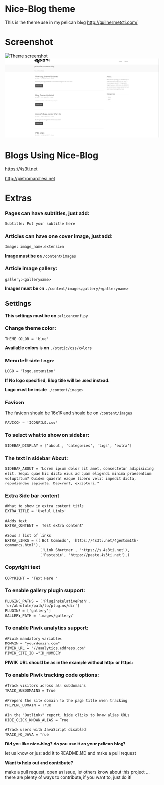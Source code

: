 # Nice-Blog theme
This is the theme use in my pelican blog http://guilhermetoti.com/

# Screenshot
![Theme screenshot](screenshot.png) ![Theme screenshot](screenshot2.png)

# Blogs Using Nice-Blog

https://4s3ti.net

http://pietromarchesi.net


# Extras

### Pages can have subtitles, just add:
```
Subtitle: Put your subtitle here
```

### Articles can have one cover image, just add:
```
Image: image_name.extension
```
**Image must be on** `/content/images`

### Article image gallery:
```
gallery:<galleryname>
```
**Images must be on** `./content/images/gallery/<galleryname>`

## Settings

**This settings must be on** `pelicanconf.py`

### Change theme color:
```
THEME_COLOR = 'blue'
```
**Available colors is on** `./static/css/colors`

### Menu left side Logo:
```
LOGO = 'logo.extension'
```
**If No logo specified, Blog title will be used instead.**

**Logo must be inside** `./content/images`

### Favicon

The favicon should be 16x16 and should be on `/content/images`

`FAVICON = 'ICONFILE.ico'`

### To select what to show on sidebar:
```
SIDEBAR_DISPLAY = ['about', 'categories', 'tags', 'extra']
```

### The text in sidebar About:
```
SIDEBAR_ABOUT = "Lorem ipsum dolor sit amet, consectetur adipisicing elit. Sequi quae hic dicta eius ad quam eligendi minima praesentium voluptatum? Quidem quaerat eaque libero velit impedit dicta, repudiandae sapiente. Deserunt, excepturi."
```

### Extra Side bar content

```
#What to show in extra content title
EXTRA_TITLE = 'Useful Links'

#Adds text
EXTRA_CONTENT = 'Test extra content'

#Sows a list of links
EXTRA_LINKS = (('Bot Comands', 'https://4s3ti.net/4gentsm1th-commands.html'),
                ('Link Shortner', 'https://s.4s3ti.net'),
                ('Pastebin', 'https://paste.4s3ti.net'),)
```


### Copyright text:
```
COPYRIGHT = "Text Here "
```

### To enable gallery plugin support:
```
PLUGINS_PATHS = ['PluginsRelativePath', 'or/absolute/path/to/plugins/dir']
PLUGINS = ['gallery']
GALLERY_PATH = 'images/gallery/'
```

### To enable Piwik analytics support:
```
#Piwik mandatory variables
DOMAIN = "yourdomain.com"
PIWIK_URL = "//analytics.address.com"
PIWIK_SITE_ID ="ID_NUMBER"
```
**PIWIK_URL should be as in the example without http: or https:**

### To enable Piwik tracking code options:

```
#Track visitors across all subdomains
TRACK_SUBDOMAINS = True

#Prepend the site domain to the page title when tracking
PREPEND_DOMAIN = True

#In the "Outlinks" report, hide clicks to know alias URLs
HIDE_CLICK_KNOWN_ALIAS = True

#Track users with JavaScript disabled
TRACK_NO_JAVA = True
```

**Did you like nice-blog? do you use it on your pelican blog?**

let us know or just add it to README.MD and make a pull request

**Want to help out and contribute?**

make a pull request, open an issue, let others know about this project ... there are plenty of ways to contribute, if you want to, just do it!

